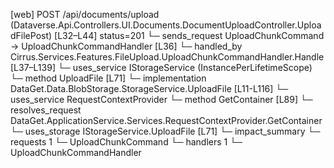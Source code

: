 [web] POST /api/documents/upload  (Dataverse.Api.Controllers.UI.Documents.DocumentUploadController.UploadFilePost)  [L32–L44] status=201
  └─ sends_request UploadChunkCommand -> UploadChunkCommandHandler [L36]
    └─ handled_by Cirrus.Services.Features.FileUpload.UploadChunkCommandHandler.Handle [L37–L139]
      └─ uses_service IStorageService (InstancePerLifetimeScope)
        └─ method UploadFile [L71]
          └─ implementation DataGet.Data.BlobStorage.StorageService.UploadFile [L11-L116]
            └─ uses_service RequestContextProvider
              └─ method GetContainer [L89]
                └─ resolves_request DataGet.ApplicationService.Services.RequestContextProvider.GetContainer
      └─ uses_storage IStorageService.UploadFile [L71]
  └─ impact_summary
    └─ requests 1
      └─ UploadChunkCommand
    └─ handlers 1
      └─ UploadChunkCommandHandler

